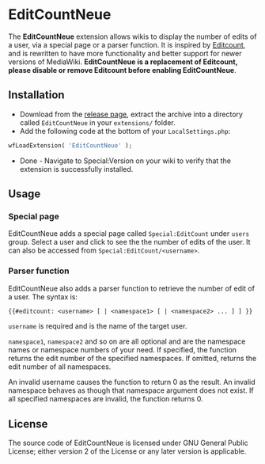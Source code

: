 # EditCountNeue

The **EditCountNeue** extension allows wikis to display the number of edits of a user, via a special page or a parser function. It is inspired by [Editcount](https://www.mediawiki.org/wiki/Extension:Editcount), and is rewritten to have more functionality and better support for newer versions of MediaWiki. **EditCountNeue is a replacement of Editcount, please disable or remove Editcount before enabling EditCountNeue**.

## Installation

* Download from the [release page](https://github.com/AlPha5130/mediawiki-extensions-EditCountNeue/releases), extract the archive into a directory called `EditCountNeue` in your `extensions/` folder.
* Add the following code at the bottom of your `LocalSettings.php`:

``` php
wfLoadExtension( 'EditCountNeue' );
```

* Done - Navigate to Special:Version on your wiki to verify that the extension is successfully installed.

## Usage

### Special page

EditCountNeue adds a special page called `Special:EditCount` under `users` group. Select a user and click to see the the number of edits of the user. It can also be accessed from `Special:EditCount/<username>`.

### Parser function

EditCountNeue also adds a parser function to retrieve the number of edit of a user. The syntax is:

``` txt
{{#editcount: <username> [ | <namespace1> [ | <namespace2> ... ] ] }}
```

`username` is required and is the name of the target user.

`namespace1`, `namespace2` and so on are all optional and are the namespace names or namespace numbers of your need. If specified, the function returns the edit number of the specified namespaces. If omitted, returns the edit number of all namespaces.

An invalid username causes the function to return 0 as the result. An invalid namespace behaves as though that namespace argument does not exist. If all specified namespaces are invalid, the function returns 0.

## License

The source code of EditCountNeue is licensed under GNU General Public License; either version 2 of the License or any later version is applicable.

